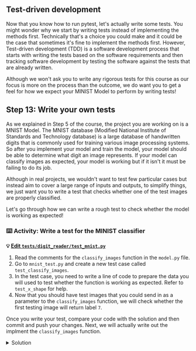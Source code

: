 ## Test-driven development

Now that you know how to run pytest, let's actually write some tests. You might wonder why we start by writing tests instead of implementing the methods first. Technically that's a choice you could make and it could be the case that sometimes it's fine to implement the methods first. However, Test-driven development (TDD) is a software development process that starts with writing the tests based on the software requirements and then tracking software development by testing the software against the tests that are already written.

Although we won't ask you to write any rigorous tests for this course as our focus is more on the process than the outcome, we do want you to get a feel for how we expect your MINIST Model to perform by writing tests!

## Step 13: Write your own tests

As we explained in Step 5 of the course, the project you are working on is a MNIST Model. The MNIST database (Modified National Institute of Standards and Technology database) is a large database of handwritten digits that is commonly used for training various image processing systems. So after you implement your model and train the model, your model should be able to determine what digit an image represents. If your model can classify images as expected, your model is working but if it isn't it must be failing to do its job.

Although in real projects, we wouldn't want to test few particular cases but instead aim to cover a large range of inputs and outputs, to simplify things, we just want you to write a test that checks whether one of the test images are properly classified.

Let's go through how we can write a rough test to check whether the model is working as expected!

### :keyboard: Activity: Write a test for the MINIST classifier
**:bulb: [Edit `tests/digit_reader/test_mnist.py`]({{quicklink1}})**

1. Read the comments for the ```classify_images``` function in the ```model.py``` file.
1. Go to ```mnist_test.py``` and create a new test case called ```test_classify_images```.
2. In the test case, you need to write a line of code to prepare the data you will used to test whether the function is working as expected. Refer to ```test_x_shape``` for help.
3. Now that you should have test images that you could send in as a parameter to the ```classify_images``` function, we will check whether the first testing image will return label ```7```.

Once you write your test, compare your code with the solution and then commit and push your changes. Next, we will actually write out the implment the ```classify_images``` function.

<details><summary>Solution</summary>
  
```  
    
def test_classify_image():
    (x_train, y_train), (x_test, y_test) = prepare_data()
    model = MNISTModel()
    assert model.classify_image(x_test[0]) == 7
    
```        

</details>
